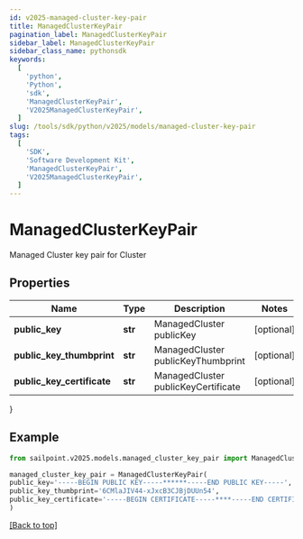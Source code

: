```yaml
---
id: v2025-managed-cluster-key-pair
title: ManagedClusterKeyPair
pagination_label: ManagedClusterKeyPair
sidebar_label: ManagedClusterKeyPair
sidebar_class_name: pythonsdk
keywords:
  [
    'python',
    'Python',
    'sdk',
    'ManagedClusterKeyPair',
    'V2025ManagedClusterKeyPair',
  ]
slug: /tools/sdk/python/v2025/models/managed-cluster-key-pair
tags:
  [
    'SDK',
    'Software Development Kit',
    'ManagedClusterKeyPair',
    'V2025ManagedClusterKeyPair',
  ]
---
```


# ManagedClusterKeyPair

Managed Cluster key pair for Cluster

## Properties

| Name | Type | Description | Notes |
| --- | --- | --- | --- |
| **public_key** | **str** | ManagedCluster publicKey | [optional] |
| **public_key_thumbprint** | **str** | ManagedCluster publicKeyThumbprint | [optional] |
| **public_key_certificate** | **str** | ManagedCluster publicKeyCertificate | [optional] |

}

## Example

```python
from sailpoint.v2025.models.managed_cluster_key_pair import ManagedClusterKeyPair

managed_cluster_key_pair = ManagedClusterKeyPair(
public_key='-----BEGIN PUBLIC KEY-----******-----END PUBLIC KEY-----',
public_key_thumbprint='6CMlaJIV44-xJxcB3CJBjDUUn54',
public_key_certificate='-----BEGIN CERTIFICATE-----****-----END CERTIFICATE-----'
)

```

[[Back to top]](#)
